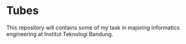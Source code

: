 # Tubes
This repository will contains some of my task in majoring informatics engineering at Institut Teknologi Bandung.
